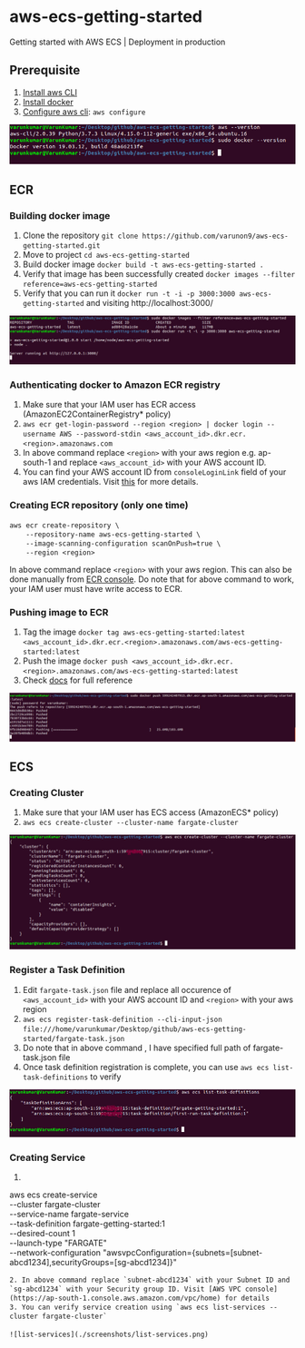 # aws-ecs-getting-started
Getting started with AWS ECS | Deployment in production

## Prerequisite

1. [Install aws CLI](https://docs.aws.amazon.com/cli/latest/userguide/install-cliv2.html)
2. [Install docker](https://docs.docker.com/engine/install/)
3. [Configure aws cli](https://docs.aws.amazon.com/cli/latest/userguide/cli-configure-quickstart.html): `aws configure`

![docker and aws cli version check](./screenshots/aws-docker-cli-version.png)

## ECR

### Building docker image

1. Clone the repository `git clone https://github.com/varunon9/aws-ecs-getting-started.git`
2. Move to project `cd aws-ecs-getting-started`
3. Build docker image `docker build -t aws-ecs-getting-started .`
4. Verify that image has been successfully created `docker images --filter reference=aws-ecs-getting-started`
5. Verify that you can run it `docker run -t -i -p 3000:3000 aws-ecs-getting-started` and visiting http://localhost:3000/

![docker run](./screenshots/docker-images-run.png)

### Authenticating docker to Amazon ECR registry

1. Make sure that your IAM user has ECR access (AmazonEC2ContainerRegistry* policy)
2. `aws ecr get-login-password --region <region> | docker login --username AWS --password-stdin <aws_account_id>.dkr.ecr.<region>.amazonaws.com`
3. In above command replace `<region>` with your aws region e.g. ap-south-1 and replace `<aws_account_id>` with your AWS account ID.
4. You can find your AWS account ID from `consoleLoginLink` field of your aws IAM credentials. Visit [this](https://docs.aws.amazon.com/AmazonECR/latest/userguide/get-set-up-for-amazon-ecr.html) for more details.  

### Creating ECR repository (only one time)

```
aws ecr create-repository \
    --repository-name aws-ecs-getting-started \
    --image-scanning-configuration scanOnPush=true \
    --region <region>
```

In above command replace `<region>` with your aws region. This can also be done manually from [ECR console](https://ap-south-1.console.aws.amazon.com/ecr/home).
Do note that for above command to work, your IAM user must have write access to ECR. 

### Pushing image to ECR

1. Tag the image `docker tag aws-ecs-getting-started:latest <aws_account_id>.dkr.ecr.<region>.amazonaws.com/aws-ecs-getting-started:latest`
2. Push the image `docker push <aws_account_id>.dkr.ecr.<region>.amazonaws.com/aws-ecs-getting-started:latest`
3. Check [docs](https://docs.aws.amazon.com/AmazonECR/latest/userguide/getting-started-cli.html) for full reference

![Push docker image to ECR](./screenshots/docker-push-image.png)

## ECS

### Creating Cluster

1. Make sure that your IAM user has ECS access (AmazonECS* policy)
2. `aws ecs create-cluster --cluster-name fargate-cluster`

![Creating cluster](./screenshots/create-cluster.png)

### Register a Task Definition

1. Edit `fargate-task.json` file and replace all occurence of `<aws_account_id>` with your AWS account ID and `<region>` with your aws region
2. `aws ecs register-task-definition --cli-input-json file:///home/varunkumar/Desktop/github/aws-ecs-getting-started/fargate-task.json`
3. Do note that in above command , I have specified full path of fargate-task.json file
4. Once task definition registration is complete, you can use `aws ecs list-task-definitions` to verify

![list-task-definitions](./screenshots/list-task-definitions.png)

### Creating Service

1. ```
aws ecs create-service \
--cluster fargate-cluster \
--service-name fargate-service \
--task-definition fargate-getting-started:1 \
--desired-count 1 \
--launch-type "FARGATE" \
--network-configuration "awsvpcConfiguration={subnets=[subnet-abcd1234],securityGroups=[sg-abcd1234]}"
```
2. In above command replace `subnet-abcd1234` with your Subnet ID and `sg-abcd1234` with your Security group ID. Visit [AWS VPC console](https://ap-south-1.console.aws.amazon.com/vpc/home) for details
3. You can verify service creation using `aws ecs list-services --cluster fargate-cluster`

![list-services](./screenshots/list-services.png)